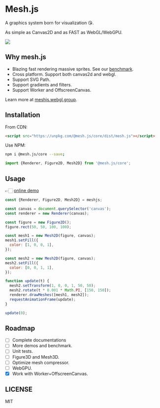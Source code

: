 # Mesh.js

A graphics system born for visualization 😘.

As simple as Canvas2D and as FAST as WebGL/WebGPU.

![](https://p2.ssl.qhimg.com/t01300899f9a1c796df.jpg)

## Why mesh.js

- Blazing fast rendering massive sprites. See our [benchmark](http://meshjs.webgl.group/demo/#/benchmark/triangles).
- Cross platform. Support both canvas2d and webgl.
- Support SVG Path.
- Support gradients and filters.
- Support Worker and OffscreenCanvas.

Learn more at [meshjs.webgl.group](http://meshjs.webgl.group).

## Installation

From CDN:

```html
<script src="https://unpkg.com/@mesh.js/core/dist/mesh.js"></script>
```

Use NPM:

```bash
npm i @mesh.js/core --save;
```

```js
import {Renderer, Figure2D, Mesh2D} from '@mesh.js/core';
```

## Usage

👉🏻 [online demo](https://code.h5jun.com/tedom/edit?html,js,output)

```js
const {Renderer, Figure2D, Mesh2D} = meshjs;

const canvas = document.querySelector('canvas');
const renderer = new Renderer(canvas);

const figure = new Figure2D();
figure.rect(50, 50, 100, 100);

const mesh1 = new Mesh2D(figure, canvas);
mesh1.setFill({
  color: [1, 0, 0, 1],
});

const mesh2 = new Mesh2D(figure, canvas);
mesh2.setFill({
  color: [0, 0, 1, 1],
});

function update(t) {
  mesh2.setTransform(1, 0, 0, 1, 50, 50);
  mesh2.rotate(t * 0.001 * Math.PI, [150, 150]);
  renderer.drawMeshes([mesh1, mesh2]);
  requestAnimationFrame(update);
}

update(0);
```

## Roadmap

- [ ] Complete documentations
- [ ] More demos and benchmark.
- [ ] Unit tests.
- [ ] Figure3D and Mesh3D.
- [ ] Optimize mesh compressor.
- [ ] WebGPU.
- [x] Work with Worker+OffscreenCanvas.

## LICENSE

MIT
